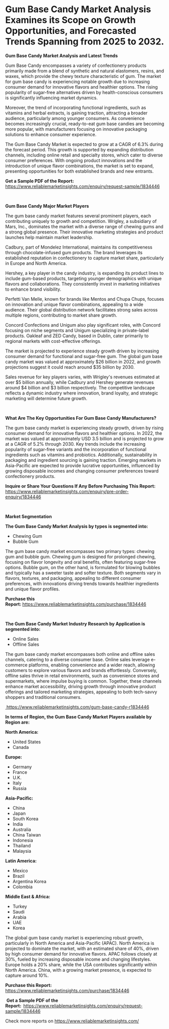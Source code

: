 <p><h1>Gum Base Candy Market Analysis Examines its Scope on Growth Opportunities, and Forecasted Trends Spanning from 2025 to 2032.</h1></p><p><strong>Gum Base Candy Market Analysis and Latest Trends</strong></p>
<p><p>Gum Base Candy encompasses a variety of confectionery products primarily made from a blend of synthetic and natural elastomers, resins, and waxes, which provide the chewy texture characteristic of gum. The market for gum base candy is experiencing notable growth due to increasing consumer demand for innovative flavors and healthier options. The rising popularity of sugar-free alternatives driven by health-conscious consumers is significantly influencing market dynamics.</p><p>Moreover, the trend of incorporating functional ingredients, such as vitamins and herbal extracts, is gaining traction, attracting a broader audience, particularly among younger consumers. As convenience becomes increasingly crucial, ready-to-eat gum base candies are becoming more popular, with manufacturers focusing on innovative packaging solutions to enhance consumer experience.</p><p>The Gum Base Candy Market is expected to grow at a CAGR of 6.3% during the forecast period. This growth is supported by expanding distribution channels, including online retail and specialty stores, which cater to diverse consumer preferences. With ongoing product innovations and the introduction of unique flavor combinations, the market is set to expand, presenting opportunities for both established brands and new entrants.</p></p>
<p><strong>Get a Sample PDF of the Report:&nbsp;</strong> <a href="https://www.reliablemarketinsights.com/enquiry/request-sample/1834446?utm_campaign=2943&utm_medium=2&utm_source=Github&utm_content=ia&utm_term=07042025&utm_id=gum-base-candy">https://www.reliablemarketinsights.com/enquiry/request-sample/1834446</a></p>
<p>&nbsp;</p>
<p><strong>Gum Base Candy Major Market Players</strong></p>
<p><p>The gum base candy market features several prominent players, each contributing uniquely to growth and competition. Wrigley, a subsidiary of Mars, Inc., dominates the market with a diverse range of chewing gums and a strong global presence. Their innovative marketing strategies and product launches help maintain market leadership.</p><p>Cadbury, part of Mondelez International, maintains its competitiveness through chocolate-infused gum products. The brand leverages its established reputation in confectionery to capture market share, particularly in Europe and North America.</p><p>Hershey, a key player in the candy industry, is expanding its product lines to include gum-based products, targeting younger demographics with unique flavors and collaborations. They consistently invest in marketing initiatives to enhance brand visibility.</p><p>Perfetti Van Melle, known for brands like Mentos and Chupa Chups, focuses on innovation and unique flavor combinations, appealing to a wide audience. Their global distribution network facilitates strong sales across multiple regions, contributing to market share growth.</p><p>Concord Confections and Unigum also play significant roles, with Concord focusing on niche segments and Unigum specializing in private-label products. Oakleaf and ZED Candy, based in Dublin, cater primarily to regional markets with cost-effective offerings.</p><p>The market is projected to experience steady growth driven by increasing consumer demand for functional and sugar-free gum. The global gum base candy market was valued at approximately $26 billion in 2022, and growth projections suggest it could reach around $35 billion by 2030.</p><p>Sales revenue for key players varies, with Wrigley's revenues estimated at over $5 billion annually, while Cadbury and Hershey generate revenues around $4 billion and $3 billion respectively. The competitive landscape reflects a dynamic industry where innovation, brand loyalty, and strategic marketing will determine future growth.</p></p>
<p>&nbsp;</p>
<p><strong>What Are The Key Opportunities For Gum Base Candy Manufacturers?</strong></p>
<p><p>The gum base candy market is experiencing steady growth, driven by rising consumer demand for innovative flavors and healthier options. In 2022, the market was valued at approximately USD 3.5 billion and is projected to grow at a CAGR of 5.2% through 2030. Key trends include the increasing popularity of sugar-free variants and the incorporation of functional ingredients such as vitamins and probiotics. Additionally, sustainability in packaging and ingredient sourcing is gaining traction. Emerging markets in Asia-Pacific are expected to provide lucrative opportunities, influenced by growing disposable incomes and changing consumer preferences toward confectionery products.</p></p>
<p><strong>Inquire or Share Your Questions If Any Before Purchasing This Report:</strong> <a href="https://www.reliablemarketinsights.com/enquiry/pre-order-enquiry/1834446?utm_campaign=2943&utm_medium=2&utm_source=Github&utm_content=ia&utm_term=07042025&utm_id=gum-base-candy">https://www.reliablemarketinsights.com/enquiry/pre-order-enquiry/1834446</a></p>
<p>&nbsp;</p>
<p><strong>Market Segmentation</strong></p>
<p><strong>The Gum Base Candy Market Analysis by types is segmented into:</strong></p>
<p><ul><li>Chewing Gum</li><li>Bubble Gum</li></ul></p>
<p><p>The gum base candy market encompasses two primary types: chewing gum and bubble gum. Chewing gum is designed for prolonged chewing, focusing on flavor longevity and oral benefits, often featuring sugar-free options. Bubble gum, on the other hand, is formulated for blowing bubbles and typically has a sweeter taste and softer texture. Both segments vary in flavors, textures, and packaging, appealing to different consumer preferences, with innovations driving trends towards healthier ingredients and unique flavor profiles.</p></p>
<p><strong>Purchase this Report:&nbsp;</strong><a href="https://www.reliablemarketinsights.com/purchase/1834446?utm_campaign=2943&utm_medium=2&utm_source=Github&utm_content=ia&utm_term=07042025&utm_id=gum-base-candy">https://www.reliablemarketinsights.com/purchase/1834446</a></p>
<p>&nbsp;</p>
<p><strong>The Gum Base Candy Market Industry Research by Application is segmented into:</strong></p>
<p><ul><li>Online Sales</li><li>Offline Sales</li></ul></p>
<p><p>The gum base candy market encompasses both online and offline sales channels, catering to a diverse consumer base. Online sales leverage e-commerce platforms, enabling convenience and a wider reach, allowing customers to explore various flavors and brands effortlessly. Conversely, offline sales thrive in retail environments, such as convenience stores and supermarkets, where impulse buying is common. Together, these channels enhance market accessibility, driving growth through innovative product offerings and tailored marketing strategies, appealing to both tech-savvy shoppers and traditional consumers.</p></p>
<p><a href="https://www.reliablemarketinsights.com/gum-base-candy-r1834446?utm_campaign=2943&utm_medium=2&utm_source=Github&utm_content=ia&utm_term=07042025&utm_id=gum-base-candy">&nbsp;https://www.reliablemarketinsights.com/gum-base-candy-r1834446</a></p>
<p><strong>In terms of Region, the Gum Base Candy Market Players available by Region are:</strong></p>
<p>
    <p> <strong> North America: </strong>
        <ul>
            <li>United States</li>
            <li>Canada</li>
        </ul>
        </p> 
    <p> <strong> Europe: </strong>
        <ul>
            <li>Germany</li>
            <li>France</li>
            <li>U.K.</li>
            <li>Italy</li>
            <li>Russia</li>
        </ul>
        </p> 
    <p> <strong> Asia-Pacific: </strong>
        <ul>
            <li>China</li>
            <li>Japan</li>
            <li>South Korea</li>
            <li>India</li>
            <li>Australia</li>
            <li>China Taiwan</li>
            <li>Indonesia</li>
            <li>Thailand</li>
            <li>Malaysia</li>
        </ul>
        </p> 
    <p> <strong> Latin America: </strong>
        <ul>
            <li>Mexico</li>
            <li>Brazil</li>
            <li>Argentina Korea</li>
            <li>Colombia</li>
        </ul>
        </p> 
    <p> <strong> Middle East & Africa: </strong>
        <ul>
            <li>Turkey</li>
            <li>Saudi</li>
            <li>Arabia</li>
            <li>UAE</li>
            <li>Korea</li>
        </ul>
    </p>
    </p>
<p><p>The global gum base candy market is experiencing robust growth, particularly in North America and Asia-Pacific (APAC). North America is projected to dominate the market, with an estimated share of 40%, driven by high consumer demand for innovative flavors. APAC follows closely at 30%, fueled by increasing disposable income and changing lifestyles. Europe holds a 20% share, while the USA contributes significantly within North America. China, with a growing market presence, is expected to capture around 10%.</p></p>
<p><strong>Purchase this Report: </strong><a href="https://www.reliablemarketinsights.com/purchase/1834446?utm_campaign=2943&utm_medium=2&utm_source=Github&utm_content=ia&utm_term=07042025&utm_id=gum-base-candy">https://www.reliablemarketinsights.com/purchase/1834446</a></p>
<p>&nbsp;<strong>Get a Sample PDF of the Report:&nbsp;&nbsp;</strong><a href="https://www.reliablemarketinsights.com/enquiry/request-sample/1834446?utm_campaign=2943&utm_medium=2&utm_source=Github&utm_content=ia&utm_term=07042025&utm_id=gum-base-candy">https://www.reliablemarketinsights.com/enquiry/request-sample/1834446</a></p>
<p><strong></strong></p>
<p>Check more reports on <a href="https://www.reliablemarketinsights.com/?utm_campaign=2943&utm_medium=2&utm_source=Github&utm_content=ia&utm_term=07042025&utm_id=gum-base-candy">https://www.reliablemarketinsights.com/</a></p>